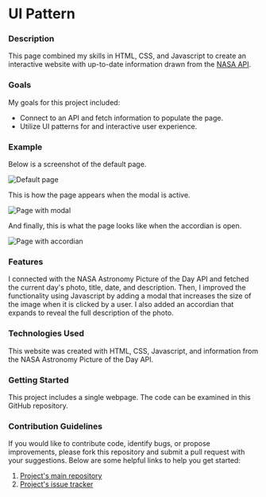 # UI Pattern

### Description

This page combined my skills in HTML, CSS, and Javascript to create an interactive website with up-to-date information drawn from the [NASA API](https://api.nasa.gov/).

### Goals

My goals for this project included:
* Connect to an API and fetch information to populate the page.
* Utilize UI patterns for and interactive user experience.

### Example

Below is a screenshot of the default page.

![Default page](https://i.imgur.com/VK8MlG9.png)

This is how the page appears when the modal is active.

![Page with modal](https://i.imgur.com/sKMh1Fd.png)

And finally, this is what the page looks like when the accordian is open.

![Page with accordian](https://i.imgur.com/jhdEAKV.png)

### Features

I connected with the NASA Astronomy Picture of the Day API and fetched the current day's photo, title, date, and description. Then, I improved the functionality using Javascript by adding a modal that increases the size of the image when it is clicked by a user. I also added an accordian that expands to reveal the full description of the photo.

### Technologies Used

This website was created with HTML, CSS, Javascript, and information from the NASA Astronomy Picture of the Day API.

### Getting Started

This project includes a single webpage. The code can be examined in this GitHub repository.

### Contribution Guidelines

If you would like to contribute code, identify bugs, or propose improvements, please fork this repository and submit a pull request with your suggestions. Below are some helpful links to help you get started:
1. [Project's main repository](https://github.com/shelbyvjacobs/ui-pattern)
2. [Project's issue tracker](https://github.com/shelbyvjacobs/ui-pattern/issues)
